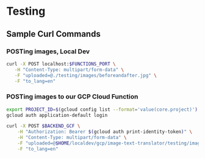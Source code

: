 # Testing

## Sample Curl Commands

### POSTing images, Local Dev

```bash
curl -X POST localhost:$FUNCTIONS_PORT \
   -H "Content-Type: multipart/form-data" \
   -F "uploaded=@./testing/images/beforeandafter.jpg" \
   -F "to_lang=en"

```

### POSTing images to our GCP Cloud Function

```bash
export PROJECT_ID=$(gcloud config list --format='value(core.project)')
gcloud auth application-default login

curl -X POST $BACKEND_GCF \
    -H "Authorization: Bearer $(gcloud auth print-identity-token)" \
    -H "Content-Type: multipart/form-data" \
    -F "uploaded=@$HOME/localdev/gcp/image-text-translator/testing/images/beforeandafter.jpg" \
    -F "to_lang=en"


```